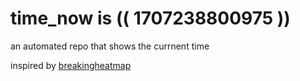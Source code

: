 # time_now is (( 1707238800975 ))

an automated repo that shows the currnent time

inspired by [breakingheatmap](https://github.com/breakingheatmap/breakingheatmap)
